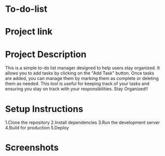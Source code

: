 # To-do-list

# Project link


# Project Description 
This is a simple to-do list manager designed to help users stay organized. It allows you to add tasks by clicking on the "Add Task" button. Once tasks are added, you can manage them by marking them as complete or deleting them as needed. This tool is useful for keeping track of your tasks and ensuring you stay on track with your responsibilities.
Stay Organized!!

# Setup Instructions 
1.Clone the repository 
2.Install dependencies 
3.Run the development server 
4.Build for production 
5.Deploy 

# Screenshots
